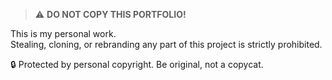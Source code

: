 > ⚠️ **DO NOT COPY THIS PORTFOLIO!**

This is my personal work.  
Stealing, cloning, or rebranding any part of this project is strictly prohibited.

🔒 Protected by personal copyright. Be original, not a copycat.
